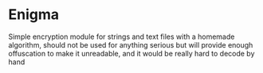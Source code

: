 # Enigma

Simple encryption module for strings and text files with a homemade algorithm, should not be used for anything serious but will provide enough offuscation to make it unreadable, and it would be really hard to decode by hand
